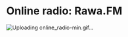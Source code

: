 # Online radio: Rawa.FM


![Uploading online_radio-min.gif…](https://github.com/StanislavSeryogin/images/blob/main/online_radio-min.gif)

